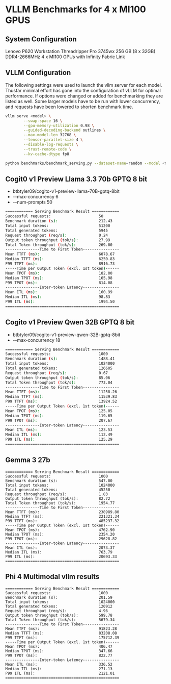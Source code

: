 # VLLM Benchmarks for 4 x MI100 GPUS

## System Configuration
Lenovo P620 Workstation
Threadripper Pro 3745wx
256 GB (8 x 32GB) DDR4-2666MHz
4 x MI100 GPUs with Infinity Fabric Link

## VLLM Configuration
The following settings were used to launch the vllm server for each model. Thusfar minimal effort has gone into the configuration of vLLM for optimal performance. If options were changed or added for benchmarking they are listed as well. Some larger models have to be run with lower concurrency, and requests have been lowered to shorten benchmark time.

```bash
vllm serve <model> \
        --swap-space 16 \
        --gpu-memory-utilization 0.98 \
        --guided-decoding-backend outlines \
        --max-model-len 32768 \
        --tensor-parallel-size 4 \
        --disable-log-requests \
        --trust-remote-code \
        --kv-cache-dtype fp8
```
```bash
python benchmarks/benchmark_serving.py --dataset-name=random --model <model> --max-concurrency 50
```

## Cogit0 v1 Preview Llama 3.3 70b GPTQ 8 bit
* btbtyler09/cogito-v1-preview-llama-70B-gptq-8bit
* --max-concurrency 6
* --num-prompts 50
```bash
============ Serving Benchmark Result ============
Successful requests:                     50        
Benchmark duration (s):                  212.43    
Total input tokens:                      51200     
Total generated tokens:                  5945      
Request throughput (req/s):              0.24      
Output token throughput (tok/s):         27.99     
Total Token throughput (tok/s):          269.00    
---------------Time to First Token----------------
Mean TTFT (ms):                          6078.67   
Median TTFT (ms):                        6250.83   
P99 TTFT (ms):                           8916.73   
-----Time per Output Token (excl. 1st token)------
Mean TPOT (ms):                          182.00    
Median TPOT (ms):                        165.98    
P99 TPOT (ms):                           814.08    
---------------Inter-token Latency----------------
Mean ITL (ms):                           160.99    
Median ITL (ms):                         98.83     
P99 ITL (ms):                            1994.50   
==================================================
```

## Cogito v1 Preview Qwen 32B GPTQ 8 bit
* btbtyler09/cogito-v1-preview-qwen-32B-gptq-8bit
* --max-concurrency 18
```bash
============ Serving Benchmark Result ============
Successful requests:                     1000      
Benchmark duration (s):                  1488.41   
Total input tokens:                      1024000   
Total generated tokens:                  126605    
Request throughput (req/s):              0.67      
Output token throughput (tok/s):         85.06     
Total Token throughput (tok/s):          773.04    
---------------Time to First Token----------------
Mean TTFT (ms):                          11258.26  
Median TTFT (ms):                        11539.83  
P99 TTFT (ms):                           13924.52  
-----Time per Output Token (excl. 1st token)------
Mean TPOT (ms):                          125.05    
Median TPOT (ms):                        119.65    
P99 TPOT (ms):                           207.67    
---------------Inter-token Latency----------------
Mean ITL (ms):                           123.53    
Median ITL (ms):                         112.49    
P99 ITL (ms):                            125.29    
==================================================
```

## Gemma 3 27b
```
============ Serving Benchmark Result ============
Successful requests:                     1000      
Benchmark duration (s):                  547.00    
Total input tokens:                      1024000   
Total generated tokens:                  45250     
Request throughput (req/s):              1.83      
Output token throughput (tok/s):         82.72     
Total Token throughput (tok/s):          1954.77   
---------------Time to First Token----------------
Mean TTFT (ms):                          238989.80 
Median TTFT (ms):                        221321.34 
P99 TTFT (ms):                           485237.32 
-----Time per Output Token (excl. 1st token)------
Mean TPOT (ms):                          4762.90   
Median TPOT (ms):                        2354.20   
P99 TPOT (ms):                           29628.82  
---------------Inter-token Latency----------------
Mean ITL (ms):                           2073.37   
Median ITL (ms):                         763.79    
P99 ITL (ms):                            20693.33  
==================================================
```

## Phi 4 Multimodal vllm results         
```
============ Serving Benchmark Result ============
Successful requests:                     1000      
Benchmark duration (s):                  201.59    
Total input tokens:                      1024000   
Total generated tokens:                  120912    
Request throughput (req/s):              4.96      
Output token throughput (tok/s):         599.78    
Total Token throughput (tok/s):          5679.34   
---------------Time to First Token----------------
Mean TTFT (ms):                          91823.28  
Median TTFT (ms):                        83208.08  
P99 TTFT (ms):                           175712.39 
-----Time per Output Token (excl. 1st token)------
Mean TPOT (ms):                          406.47    
Median TPOT (ms):                        347.66    
P99 TPOT (ms):                           822.77    
---------------Inter-token Latency----------------
Mean ITL (ms):                           336.52    
Median ITL (ms):                         271.13    
P99 ITL (ms):                            2121.01   
==================================================
```
